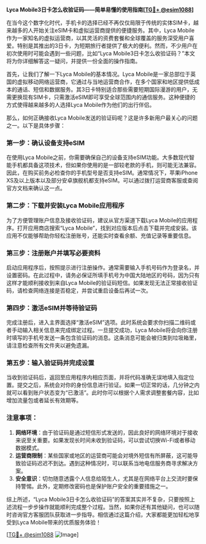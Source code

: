 **Lyca Mobile3日卡怎么收验证码——简单易懂的使用指南[[TG💪+ @esim1088](https://t.me/s/esim1088)]**

在当今这个数字化时代，手机卡的选择已经不再仅仅局限于传统的实体SIM卡，越来越多的人开始关注eSIM卡和虚拟运营商提供的便捷服务。其中，Lyca Mobile作为一家知名的虚拟运营商，以其灵活的资费套餐和全球覆盖的服务深受用户喜爱。特别是其推出的3日卡，为短期旅行者提供了极大的便利。然而，不少用户在初次使用时可能会遇到一些问题，比如“Lyca Mobile3日卡怎么收验证码？”本文将为你详细解答这一疑问，并提供一份全面的操作指南。

首先，让我们了解一下Lyca Mobile的基本情况。Lyca Mobile是一家总部位于英国的虚拟移动网络运营商，它通过与当地运营商合作，在多个国家和地区提供低成本的通话、短信和数据服务。其3日卡特别适合那些需要短期国际漫游的用户，无需更换现有SIM卡，只需激活eSIM即可享受全球范围内的通信服务。这种便捷的方式使得越来越多的人选择Lyca Mobile作为他们的出行伴侣。

那么，如何正确接收Lyca Mobile发送的验证码呢？这是许多新用户最关心的问题之一。以下是具体步骤：

### 第一步：确认设备支持eSIM
在使用Lyca Mobile之前，你需要确保自己的设备支持eSIM功能。大多数现代智能手机都具备这项技术，但如果你使用的是一部较老款的手机，则可能无法兼容。因此，在购买前务必检查你的手机型号是否支持eSIM。通常情况下，苹果iPhone XS及以上版本以及部分安卓旗舰机都支持eSIM。可以通过拨打运营商客服或查阅官方文档来确认这一点。

### 第二步：下载并安装Lyca Mobile应用程序
为了方便管理账户信息及接收验证码，建议从官方渠道下载Lyca Mobile的应用程序。打开应用商店搜索“Lyca Mobile”，找到对应版本后点击下载并完成安装。该应用不仅能够帮助你轻松注册账号，还能实时查看余额、充值记录等重要信息。

### 第三步：注册账户并填写必要资料
启动应用程序后，按照提示进行注册操作。通常需要输入手机号码作为登录名，并设置密码。在此过程中，请务必保证所填手机号为中国大陆地区的号码，因为只有这样才能顺利接收到来自Lyca Mobile的验证码短信。如果发现无法正常接收验证码，请检查网络连接是否稳定，并尝试重启设备后再试一次。

### 第四步：激活eSIM并等待验证码
完成注册后，进入主界面选择“激活eSIM”选项。此时系统会要求你扫描二维码或者手动输入相关信息来完成绑定过程。一旦提交成功，Lyca Mobile将会向你注册时填写的手机号发送一条包含验证码的消息。这条消息可能会被归类到垃圾箱里，请注意检查所有文件夹以避免遗漏。

### 第五步：输入验证码并完成设置
当收到验证码后，返回至应用程序内相应页面，并将代码准确无误地填入指定位置。提交之后，系统会对你的身份信息进行验证。如果一切正常的话，几分钟之内就可以看到账户状态变为“已激活”。此时你可以根据个人需求调整套餐内容，比如增加流量包或者延长有效期等。

### 注意事项：
1. **网络环境**：由于验证码是通过短信形式发送的，因此良好的网络环境对于接收来说至关重要。如果发现长时间未收到验证码，可以尝试切换Wi-Fi或者移动数据模式。
2. **运营商限制**：某些国家或地区的运营商可能会对境外短信有所屏蔽，这可能导致验证码迟迟不到达。遇到这种情况时，可以联系当地电信服务商寻求解决方案。
3. **安全意识**：切勿随意透露个人信息给陌生人，尤其是在网络平台上交流时要保持警惕。此外，定期修改密码也是保护账户安全的重要措施之一。

综上所述，“Lyca Mobile3日卡怎么收验证码”的答案其实并不复杂，只要按照上述流程一步步操作就能顺利完成整个过程。当然，如果你还有其他疑问，也可以随时咨询官方客服团队获取进一步指导。相信通过这篇介绍，大家都能更加轻松地享受到Lyca Mobile带来的优质服务体验！

[[TG💪+ @esim1088](https://t.me/s/esim1088) ![Image](https://i.postimg.cc/4NQfJmqS/Snipaste-2025-05-13-00-14-12.png)]